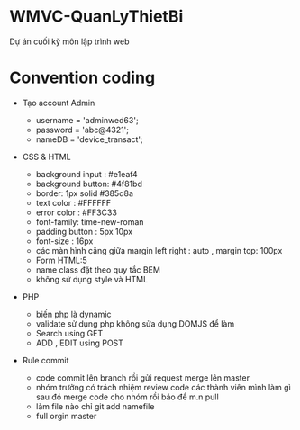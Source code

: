 # WMVC-QuanLyThietBi
Dự án cuối kỳ môn lập trình web 
# Convention coding
+ Tạo account Admin
    - username = 'adminwed63';
    - password = 'abc@4321';
    - nameDB = 'device_transact';

+ CSS & HTML
    - background input : #e1eaf4
    - background button: #4f81bd
    - border: 1px solid #385d8a
    - text color : #FFFFFF
    - error color : #FF3C33
    - font-family: time-new-roman
    - padding button : 5px 10px
    - font-size : 16px
    - các màn hình căng giữa margin left right : auto , margin top: 100px
    - Form HTML:5
    - name class đặt theo quy tắc BEM 
    - không sử dụng style và HTML

+ PHP
    - biến php là dynamic
    - validate sử dụng php không sửa dụng DOMJS để làm
    - Search using GET
    - ADD , EDIT using POST

+ Rule commit
    - code commit lên branch rồi gửi request merge lên master
    - nhóm trưởng có trách nhiệm review code các thành viên mình làm gì sau đó merge code cho nhóm rồi báo để m.n pull
    - làm file nào chỉ git add namefile
    - full orgin master  
